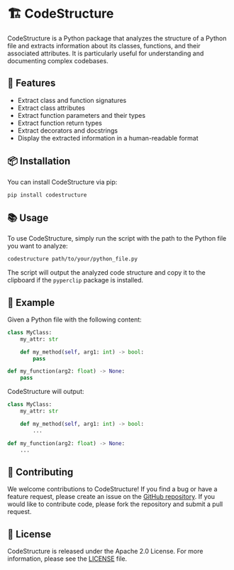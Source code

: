 # 🏗️ CodeStructure

CodeStructure is a Python package that analyzes the structure of a Python file and extracts information about its classes, functions, and their associated attributes.
It is particularly useful for understanding and documenting complex codebases.

## 🌟 Features

- Extract class and function signatures
- Extract class attributes
- Extract function parameters and their types
- Extract function return types
- Extract decorators and docstrings
- Display the extracted information in a human-readable format

## 📦 Installation

You can install CodeStructure via pip:

```bash
pip install codestructure
```

## 📚 Usage

To use CodeStructure, simply run the script with the path to the Python file you want to analyze:

```bash
codestructure path/to/your/python_file.py
```

The script will output the analyzed code structure and copy it to the clipboard if the `pyperclip` package is installed.

## 📝 Example

Given a Python file with the following content:

```python
class MyClass:
    my_attr: str

    def my_method(self, arg1: int) -> bool:
        pass

def my_function(arg2: float) -> None:
    pass
```

CodeStructure will output:

```python
class MyClass:
    my_attr: str

    def my_method(self, arg1: int) -> bool:
        ...

def my_function(arg2: float) -> None:
    ...
```

## 👥 Contributing

We welcome contributions to CodeStructure! If you find a bug or have a feature request, please create an issue on the [GitHub repository](https://github.com/basnijholt/codestructure). If you would like to contribute code, please fork the repository and submit a pull request.

## 📄 License

CodeStructure is released under the Apache 2.0 License. For more information, please see the [LICENSE](LICENSE) file.
